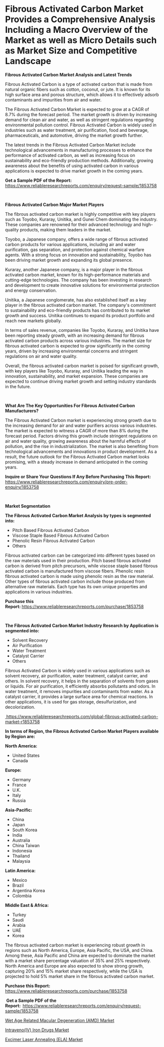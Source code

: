 <p><h1>Fibrous Activated Carbon Market Provides a Comprehensive Analysis Including a Macro Overview of the Market as well as Micro Details such as Market Size and Competitive Landscape</h1></p><p><strong>Fibrous Activated Carbon Market Analysis and Latest Trends</strong></p>
<p><p>Fibrous Activated Carbon is a type of activated carbon that is made from natural organic fibers such as cotton, coconut, or jute. It is known for its high surface area and porous structure, which allows it to effectively adsorb contaminants and impurities from air and water.</p><p>The Fibrous Activated Carbon Market is expected to grow at a CAGR of 8.7% during the forecast period. The market growth is driven by increasing demand for clean air and water, as well as stringent regulations regarding environmental pollution control. Fibrous Activated Carbon is widely used in industries such as water treatment, air purification, food and beverage, pharmaceuticals, and automotive, driving the market growth further.</p><p>The latest trends in the Fibrous Activated Carbon Market include technological advancements in manufacturing processes to enhance the performance of activated carbon, as well as increasing focus on sustainability and eco-friendly production methods. Additionally, growing awareness about the benefits of using activated carbon in various applications is expected to drive market growth in the coming years.</p></p>
<p><strong>Get a Sample PDF of the Report:&nbsp;</strong> <a href="https://www.reliableresearchreports.com/enquiry/request-sample/1853758">https://www.reliableresearchreports.com/enquiry/request-sample/1853758</a></p>
<p>&nbsp;</p>
<p><strong>Fibrous Activated Carbon Major Market Players</strong></p>
<p><p>The fibrous activated carbon market is highly competitive with key players such as Toyobo, Kuraray, Unitika, and Gunei Chem dominating the industry. These companies are renowned for their advanced technology and high-quality products, making them leaders in the market.</p><p>Toyobo, a Japanese company, offers a wide range of fibrous activated carbon products for various applications, including air and water purification, gas separation, and protection against chemical warfare agents. With a strong focus on innovation and sustainability, Toyobo has been driving market growth and expanding its global presence.</p><p>Kuraray, another Japanese company, is a major player in the fibrous activated carbon market, known for its high-performance materials and cutting-edge technologies. The company has been investing in research and development to create innovative solutions for environmental protection and energy conservation.</p><p>Unitika, a Japanese conglomerate, has also established itself as a key player in the fibrous activated carbon market. The company's commitment to sustainability and eco-friendly products has contributed to its market growth and success. Unitika continues to expand its product portfolio and reach new markets globally.</p><p>In terms of sales revenue, companies like Toyobo, Kuraray, and Unitika have been reporting steady growth, with an increasing demand for fibrous activated carbon products across various industries. The market size for fibrous activated carbon is expected to grow significantly in the coming years, driven by increasing environmental concerns and stringent regulations on air and water quality.</p><p>Overall, the fibrous activated carbon market is poised for significant growth, with key players like Toyobo, Kuraray, and Unitika leading the way in innovation, sustainability, and market expansion. These companies are expected to continue driving market growth and setting industry standards in the future.</p></p>
<p>&nbsp;</p>
<p><strong>What Are The Key Opportunities For Fibrous Activated Carbon Manufacturers?</strong></p>
<p><p>The Fibrous Activated Carbon market is experiencing strong growth due to the increasing demand for air and water purifiers across various industries. The market is expected to witness a CAGR of more than 8% during the forecast period. Factors driving this growth include stringent regulations on air and water quality, growing awareness about the harmful effects of pollution, and the rise in industrialization. The market is also benefiting from technological advancements and innovations in product development. As a result, the future outlook for the Fibrous Activated Carbon market looks promising, with a steady increase in demand anticipated in the coming years.</p></p>
<p><strong>Inquire or Share Your Questions If Any Before Purchasing This Report:</strong> <a href="https://www.reliableresearchreports.com/enquiry/pre-order-enquiry/1853758">https://www.reliableresearchreports.com/enquiry/pre-order-enquiry/1853758</a></p>
<p>&nbsp;</p>
<p><strong>Market Segmentation</strong></p>
<p><strong>The Fibrous Activated Carbon Market Analysis by types is segmented into:</strong></p>
<p><ul><li>Pitch Based Fibrous Activated Carbon</li><li>Viscose Staple Based Fibrous Activated Carbon</li><li>Phenolic Resin Fibrous Activated Carbon</li><li>Others</li></ul></p>
<p><p>Fibrous activated carbon can be categorized into different types based on the raw materials used in their production. Pitch based fibrous activated carbon is derived from pitch precursors, while viscose staple based fibrous activated carbon is manufactured from viscose fibers. Phenolic resin fibrous activated carbon is made using phenolic resin as the raw material. Other types of fibrous activated carbon include those produced from alternative raw materials. Each type has its own unique properties and applications in various industries.</p></p>
<p><strong>Purchase this Report:&nbsp;</strong><a href="https://www.reliableresearchreports.com/purchase/1853758">https://www.reliableresearchreports.com/purchase/1853758</a></p>
<p>&nbsp;</p>
<p><strong>The Fibrous Activated Carbon Market Industry Research by Application is segmented into:</strong></p>
<p><ul><li>Solvent Recovery</li><li>Air Purification</li><li>Water Treatment</li><li>Catalyst Carrier</li><li>Others</li></ul></p>
<p><p>Fibrous Activated Carbon is widely used in various applications such as solvent recovery, air purification, water treatment, catalyst carrier, and others. In solvent recovery, it helps in the separation of solvents from gases or liquids. For air purification, it efficiently absorbs pollutants and odors. In water treatment, it removes impurities and contaminants from water. As a catalyst carrier, it provides a large surface area for chemical reactions. In other applications, it is used for gas storage, desulfurization, and decolorization.</p></p>
<p><a href="https://www.reliableresearchreports.com/global-fibrous-activated-carbon-market-r1853758">&nbsp;https://www.reliableresearchreports.com/global-fibrous-activated-carbon-market-r1853758</a></p>
<p><strong>In terms of Region, the Fibrous Activated Carbon Market Players available by Region are:</strong></p>
<p>
    <p> <strong> North America: </strong>
        <ul>
            <li>United States</li>
            <li>Canada</li>
        </ul>
        </p> 
    <p> <strong> Europe: </strong>
        <ul>
            <li>Germany</li>
            <li>France</li>
            <li>U.K.</li>
            <li>Italy</li>
            <li>Russia</li>
        </ul>
        </p> 
    <p> <strong> Asia-Pacific: </strong>
        <ul>
            <li>China</li>
            <li>Japan</li>
            <li>South Korea</li>
            <li>India</li>
            <li>Australia</li>
            <li>China Taiwan</li>
            <li>Indonesia</li>
            <li>Thailand</li>
            <li>Malaysia</li>
        </ul>
        </p> 
    <p> <strong> Latin America: </strong>
        <ul>
            <li>Mexico</li>
            <li>Brazil</li>
            <li>Argentina Korea</li>
            <li>Colombia</li>
        </ul>
        </p> 
    <p> <strong> Middle East & Africa: </strong>
        <ul>
            <li>Turkey</li>
            <li>Saudi</li>
            <li>Arabia</li>
            <li>UAE</li>
            <li>Korea</li>
        </ul>
    </p>
    </p>
<p><p>The fibrous activated carbon market is experiencing robust growth in regions such as North America, Europe, Asia Pacific, the USA, and China. Among these, Asia Pacific and China are expected to dominate the market with a market share percentage valuation of 35% and 25% respectively. North America and Europe are also expected to show strong growth, capturing 20% and 15% market share respectively, while the USA is projected to hold 5% market share in the fibrous activated carbon market.</p></p>
<p><strong>Purchase this Report: </strong><a href="https://www.reliableresearchreports.com/purchase/1853758">https://www.reliableresearchreports.com/purchase/1853758</a></p>
<p>&nbsp;<strong>Get a Sample PDF of the Report:&nbsp;&nbsp;</strong><a href="https://www.reliableresearchreports.com/enquiry/request-sample/1853758">https://www.reliableresearchreports.com/enquiry/request-sample/1853758</a></p>
<p><strong></strong></p>
<p><p><a href="https://www.linkedin.com/pulse/wet-age-related-macular-degeneration-amd-market-size-cagr-trends-yl2rc?trackingId=MPZjVZeqakawx%2FILexv7zA%3D%3D">Wet Age Related Macular Degeneration (AMD) Market</a></p><p><a href="https://www.linkedin.com/pulse/intravenoiv-iron-drugsnbspmarket-focuses-market-share-size-projected-nbmgc?trackingId=m08x05887RRDIGnEjaN9iQ%3D%3D">Intraveno(IV) Iron Drugs Market</a></p><p><a href="https://www.linkedin.com/pulse/excimer-laser-annealing-elanbspmarket-focuses-market-vtjkc?trackingId=0EeoyT5Sm95%2FtA6a3eorjA%3D%3D">Excimer Laser Annealing (ELA) Market</a></p></p>